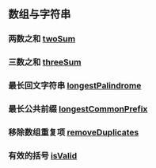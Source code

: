## 数组与字符串 
### 两数之和 [twoSum](https://github.com/yinguangyao/leetcode/tree/master/arrayAndString/twoSum.ts)
### 三数之和 [threeSum](https://github.com/yinguangyao/leetcode/tree/master/arrayAndString/threeSum.ts)
### 最长回文字符串 [longestPalindrome](https://github.com/yinguangyao/leetcode/tree/master/arrayAndString/longestPalindrome.ts)
### 最长公共前缀 [longestCommonPrefix](https://github.com/yinguangyao/leetcode/tree/master/arrayAndString/longestCommonPrefix.ts)
### 移除数组重复项 [removeDuplicates](https://github.com/yinguangyao/leetcode/tree/master/arrayAndString/removeDuplicates.ts)
### 有效的括号 [isValid](https://github.com/yinguangyao/leetcode/tree/master/arrayAndString/isValid.ts)